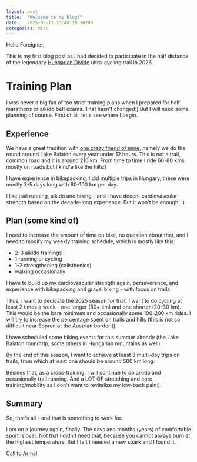 ```yaml
---
layout: post
title:  "Welcome to my blog!"
date:   2025-05-11 13:40:19 +0200
categories: misc
---
```


Hello Foreigner,

This is my first blog post as I had decided to participate in the half distance of the legendary [Hungarian Divide](https://klnd.eu/hungarian-divide-en/) ultra-cycling trail in 2026.

# Training Plan
I was never a big fan of too strict training plans when I prepared for half marathons or aikido belt exams. That hasn't changed:)
But I will need some planning of course. First of all, let's see where I begin.

## Experience
We have a great tradition with [one crazy friend of mine](https://www.instagram.com/hetenyi_daralo/), namely we do the round around Lake Balaton every year under 12 hours. This is not a trail, common road and it is around 210 km.
From time to time I ride 60-80 kms mostly on roads but I kind'a like the hills:)

I have experience in bikepacking, I did multiple trips in Hungary, these were mostly 3-5 days long with 80-100 km per day.

I like trail running, aikido and hiking - and I have decent cardiovascular strength based on the decade-long experience. But it won't be enough. :)

## Plan (some kind of)
I need to increase the amount of time on bike, no question about that, and I need to modify my weekly training schedule, which is mostly like this:
- 2-3 aikido trainings
- 1 running or cycling
- 1-2 strengthening (calisthenics)
- walking occasionally

I have to build up my cardiovascular strength again, perseverence, and experience with bikepacking and gravel biking - with focus on trails.

Thus, I want to dedicate the 2025 season for that. I want to do cycling at least 2 times a week - one longer (50+ km) and one shorter (20-30 km). This would be the bare minimum and occasionally some 100-200 km rides.
I will try to increase the percentage spent on trails and hills (this is not so difficult near Sopron at the Austrian border:)).

I have scheduled some biking events for this summer already (the Lake Balaton roundtrip, some others in Hungarian mountains as well).

By the end of this season, I want to achieve at least 3 multi-day trips on trails, from which at least one should be around 500 km long.

Besides that, as a cross-training, I will continue to do aikido and occasionally trail running.
And a LOT OF stretching and core training/mobility as I don't want to revitalize my low-back pain:).

## Summary

So, that's all - and that is something to work for.

I am on a journey again, finally.
The days and months (years) of comfortable sport is over. Not that I didn't need that, because you cannot always burn at the highest temperature. But I felt I needed a new spark and I found it.

[Call to Arms!](https://www.youtube.com/watch?v=jjc5KyTN6n0)
